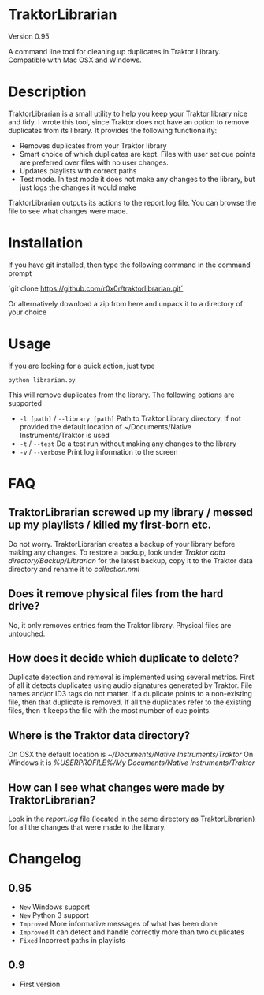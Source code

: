 # TraktorLibrarian 
Version 0.95

A command line tool for cleaning up duplicates in Traktor Library. Compatible with Mac OSX and Windows.

# Description
TraktorLibrarian is a small utility to help you keep your Traktor library nice and tidy. I wrote this tool, since Traktor does not have an option to remove duplicates from its library. It provides the following functionality:

* Removes duplicates from your Traktor library
* Smart choice of which duplicates are kept. Files with user set cue points are preferred over files with no user changes.
* Updates playlists with correct paths
* Test mode. In test mode it does not make any changes to the library, but just logs the changes it would make

TraktorLibrarian outputs its actions to the report.log file. You can browse the file to see what changes were made.

# Installation

If you have git installed, then type the following command in the command prompt

`git clone https://github.com/r0x0r/traktorlibrarian.git´

Or alternatively download a zip from here and unpack it to a directory of your choice

# Usage

If you are looking for a quick action, just type 

`python librarian.py`

This will remove duplicates from the library. The following options are supported

- `-l [path]` / `--library [path]` Path to Traktor Library directory. If not provided the default location of ~/Documents/Native Instruments/Traktor <latest version>  is used 
- `-t` / `--test` Do a test run without making any changes to the library
- `-v` / `--verbose` Print log information to the screen 


# FAQ

## TraktorLibrarian screwed up my library / messed up my playlists / killed my first-born etc.

Do not worry. TraktorLibrarian creates a backup of your library before making any changes. To restore a backup, look under *Traktor data directory/Backup/Librarian* for the latest backup, copy it to the Traktor data directory and rename it to *collection.nml*

## Does it remove physical files from the hard drive?

No, it only removes entries from the Traktor library. Physical files are untouched.

## How does it decide which duplicate to delete?

Duplicate detection and removal is implemented using several metrics. First of all it detects duplicates  using audio signatures generated by Traktor. File names and/or ID3 tags do not matter. If a duplicate points to a non-existing file, then that duplicate is removed. If all the duplicates refer to the existing files, then it keeps the file with the most number of cue points.

## Where is the Traktor data directory?

On OSX the default location is *~/Documents/Native Instruments/Traktor*
On Windows it is *%USERPROFILE%/My Documents/Native Instruments/Traktor*

## How can I see what changes were made by TraktorLibrarian?

Look in the *report.log* file (located in the same directory as TraktorLibrarian) for all the changes that were made to the library.


# Changelog

## 0.95

- `New` Windows support
- `New` Python 3 support
- `Improved` More informative messages of what has been done
- `Improved` It can detect and handle correctly more than two duplicates
- `Fixed` Incorrect paths in playlists

## 0.9
 - First version

